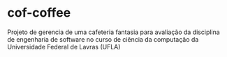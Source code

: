 # cof-coffee
Projeto de gerencia de uma cafeteria fantasia para avaliação da disciplina de engenharia de software no curso de ciência da computação da Universidade Federal de Lavras (UFLA)
